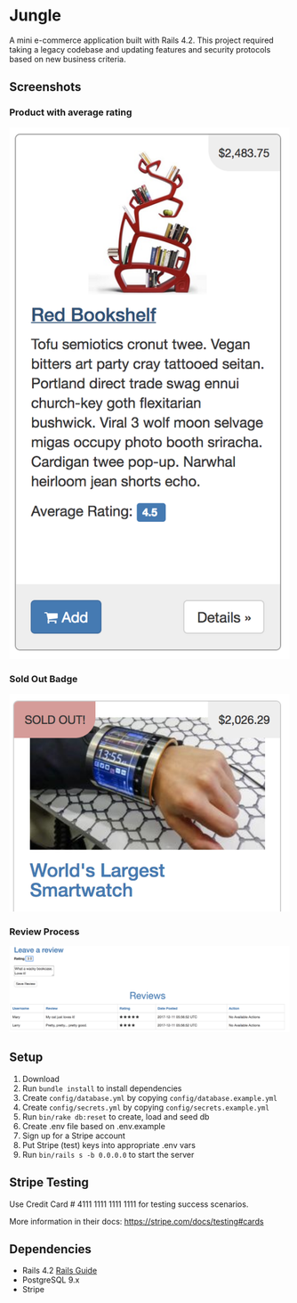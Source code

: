 # Jungle

A mini e-commerce application built with Rails 4.2. This project required taking a legacy codebase and updating features and security protocols based on new business criteria.

## Screenshots

### Product with average rating
!["Screenshot of Average Rating."](https://github.com/DevYves/jungle-rails/blob/master/docs/Average-Rating.png)

### Sold Out Badge
!["Screenshot of product Sold Out Badge."](https://github.com/DevYves/jungle-rails/blob/master/docs/sold-out.png)

### Review Process
!["Screenshot of Review Process."](https://github.com/DevYves/jungle-rails/blob/master/docs/review-process.png)

## Setup

1. Download
2. Run `bundle install` to install dependencies
3. Create `config/database.yml` by copying `config/database.example.yml`
4. Create `config/secrets.yml` by copying `config/secrets.example.yml`
5. Run `bin/rake db:reset` to create, load and seed db
6. Create .env file based on .env.example
7. Sign up for a Stripe account
8. Put Stripe (test) keys into appropriate .env vars
9. Run `bin/rails s -b 0.0.0.0` to start the server

## Stripe Testing

Use Credit Card # 4111 1111 1111 1111 for testing success scenarios.

More information in their docs: <https://stripe.com/docs/testing#cards>

## Dependencies

* Rails 4.2 [Rails Guide](http://guides.rubyonrails.org/v4.2/)
* PostgreSQL 9.x
* Stripe